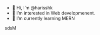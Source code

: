 - 👋 Hi, I’m @harisshk
- 👀 I’m interested in Web developmenent.
- 🌱 I’m currently learning MERN

<!---
harisshk/harisshk is a ✨ special ✨ repository because its `README.md` (this file) appears on your GitHub profile.
You can click the Preview link to take a look at your changes.
--->

<p>sdsM</P
